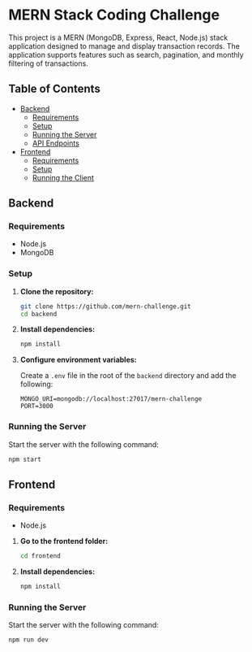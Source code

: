 # MERN Stack Coding Challenge

This project is a MERN (MongoDB, Express, React, Node.js) stack application designed to manage and display transaction records. The application supports features such as search, pagination, and monthly filtering of transactions.

## Table of Contents

- [Backend](#backend)
  - [Requirements](#requirements)
  - [Setup](#setup)
  - [Running the Server](#running-the-server)
  - [API Endpoints](#api-endpoints)
- [Frontend](#frontend)
  - [Requirements](#requirements-1)
  - [Setup](#setup-1)
  - [Running the Client](#running-the-client)

## Backend

### Requirements

- Node.js
- MongoDB

### Setup

1. **Clone the repository:**

   ```bash
   git clone https://github.com/mern-challenge.git
   cd backend
   ```

2. **Install dependencies:**

   ```bash
   npm install
   ```

3. **Configure environment variables:**

   Create a `.env` file in the root of the `backend` directory and add the following:

   ```env
   MONGO_URI=mongodb://localhost:27017/mern-challenge
   PORT=3000
   ```

### Running the Server

Start the server with the following command:

```bash
npm start
```

## Frontend

### Requirements

- Node.js

1. **Go to the frontend folder:**

   ```bash
   cd frontend
   ```

2. **Install dependencies:**

   ```bash
   npm install
   ```
### Running the Server

Start the server with the following command:

```bash
npm run dev
```